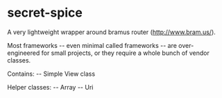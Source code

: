 # secret-spice

A very lightweight wrapper around bramus router (http://www.bram.us/).

Most frameworks -- even minimal called frameworks -- are over-engineered for small projects, or they require a whole bunch of vendor classes.

Contains:
-- Simple View class

Helper classes:
-- Array
-- Uri



